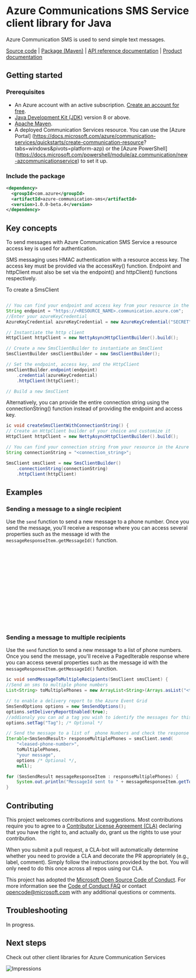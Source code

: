 # Azure Communications SMS Service client library for Java

Azure Communication SMS is used to send simple text messages.

[Source code][source] | [Package (Maven)][package] | [API reference documentation][api_documentation]
| [Product documentation][product_docs]

## Getting started

### Prerequisites

- An Azure account with an active subscription. [Create an account for free](https://azure.microsoft.com/free/?WT.mc_id=A261C142F).
- [Java Development Kit (JDK)](https://docs.microsoft.com/java/azure/jdk/?view=azure-java-stable) version 8 or above.
- [Apache Maven](https://maven.apache.org/download.cgi).
- A deployed Communication Services resource. You can use the [Azure Portal]
(https://docs.microsoft.com/azure/communication-services/quickstarts/create-communication-resource?
tabs=windows&pivots=platform-azp) or the [Azure PowerShell]
(https://docs.microsoft.com/powershell/module/az.communication/new-azcommunicationservice) to set it up.

### Include the package

[//]: # ({x-version-update-start;com.azure:azure-communication-sms;current})
```xml
<dependency>
  <groupId>com.azure</groupId>
  <artifactId>azure-communication-sms</artifactId>
  <version>1.0.0-beta.4</version> 
</dependency>
```

## Key concepts

To send messages with Azure Communication SMS Service a resource access key is used 
for authentication. 

SMS messaging uses HMAC authentication with a resource access key. The access key must be provided
via the accessKey() function. Endpoint and httpClient must also be set via the endpoint() and httpClient()
functions respectively.

To create a SmsClient
<!-- embedme src/samples/java/com/azure/communication/sms/samples/quickstart/ReadmeSamples.java#L23-L40 -->
```java

// You can find your endpoint and access key from your resource in the Azure Portal
String endpoint = "https://<RESOURCE_NAME>.communication.azure.com";
//Enter your azureKeyCredential
AzureKeyCredential azureKeyCredential = new AzureKeyCredential("SECRET");

// Instantiate the http client
HttpClient httpClient = new NettyAsyncHttpClientBuilder().build();

// Create a new SmsClientBuilder to instantiate an SmsClient
SmsClientBuilder smsClientBuilder = new SmsClientBuilder();

// Set the endpoint, access key, and the HttpClient
smsClientBuilder.endpoint(endpoint)
    .credential(azureKeyCredential)
    .httpClient(httpClient);

// Build a new SmsClient
```

Alternatively, you can provide the entire connection string using the connectionString() function instead of providing the endpoint and access key. 
<!-- embedme src/samples/java/com/azure/communication/sms/samples/quickstart/ReadmeSamples.java#L46-L55 -->
```java
ic void createSmsClientWithConnectionString() {
// Create an HttpClient builder of your choice and customize it
HttpClient httpClient = new NettyAsyncHttpClientBuilder().build();

// You can find your connection string from your resource in the Azure Portal
String connectionString = "<connection_string>";

SmsClient smsClient = new SmsClientBuilder()
    .connectionString(connectionString)
    .httpClient(httpClient)
```

## Examples

### Sending a message to a single recipient
Use the `send` function to send a new message to a phone number.
Once you send the message, you'll receive a response where you can access several
properties such as the message id with the `messageResponseItem.getMessageId()` function.

<!-- embedme src/samples/java/com/azure/communication/sms/samples/quickstart/ReadmeSamples.java#L59-L75 -->
```java

















```
### Sending a message to multiple recipients
Use the `send` function to send a new message to a list of phone numbers.
Once you send the message, you'll receive a PagedIterable response where you can access several
properties such as the message id with the `messageResponseItem.getMessageId()` function.

<!-- embedme src/samples/java/com/azure/communication/sms/samples/quickstart/ReadmeSamples.java#L80-L100 -->
```java
ic void sendMessageToMultipleRecipients(SmsClient smsClient) {
//Send an sms to multiple phone numbers
List<String> toMultiplePhones = new ArrayList<String>(Arrays.asList("<to-phone-number1>", "<to-phone-number2>"));

// to enable a delivery report to the Azure Event Grid
SmsSendOptions options = new SmsSendOptions();
options.setDeliveryReportEnabled(true);
//addionaly you can ad a tag you wish to identify the messages for this tag.
options.setTag("Tag"); /* Optional */

// Send the message to a list of  phone Numbers and check the response for a messages ids
Iterable<SmsSendResult> responseMultiplePhones = smsClient.send(
    "<leased-phone-number>",
    toMultiplePhones,
    "your message",
    options /* Optional */,
    null);

for (SmsSendResult messageResponseItem : responseMultiplePhones) {
    System.out.println("MessageId sent to " + messageResponseItem.getTo() + ": " + messageResponseItem.getMessageId());
}
```

## Contributing

This project welcomes contributions and suggestions. Most contributions require you to agree to a [Contributor License Agreement (CLA)][cla] declaring that you have the right to, and actually do, grant us the rights to use your contribution.

When you submit a pull request, a CLA-bot will automatically determine whether you need to provide a CLA and decorate the PR appropriately (e.g., label, comment). Simply follow the instructions provided by the bot. You will only need to do this once across all repos using our CLA.

This project has adopted the [Microsoft Open Source Code of Conduct][coc]. For more information see the [Code of Conduct FAQ][coc_faq] or contact [opencode@microsoft.com][coc_contact] with any additional questions or comments.


## Troubleshooting

In progress.

## Next steps

Check out other client libraries for Azure Communication Services

<!-- LINKS -->
[cla]: https://cla.microsoft.com
[coc]: https://opensource.microsoft.com/codeofconduct/
[coc_faq]: https://opensource.microsoft.com/codeofconduct/faq/
[coc_contact]: mailto:opencode@microsoft.com
[product_docs]: https://docs.microsoft.com/azure/communication-services/
[package]: https://search.maven.org/artifact/com.azure/azure-communication-sms
[api_documentation]: https://aka.ms/java-docs
[source]: https://github.com/Azure/azure-sdk-for-java/tree/master/sdk/communication/azure-communication-sms/src

![Impressions](https://azure-sdk-impressions.azurewebsites.net/api/impressions/azure-sdk-for-java%2Feng%2Fazure-communications-sms%2FREADME.png)

